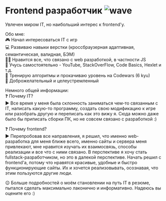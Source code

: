 # Frontend разработчик ![wave](https://user-images.githubusercontent.com/88396768/161274610-14c617c7-d3ae-4ea5-b68f-8bdfc4170b03.gif)

Увлечен миром IT, но наибольший интерес к frontend'у.

Обо мне:  
🎮 Начал интересоваться IT с игр  
💻 Развиваю навыки верстки (кроссбраузерная адаптивная, семантическая, валидная, БЭМ)  
👨‍💻 Нравится все, что связано с web разработкой, в частности JS  
🚩 Учусь самостоятельно - YouTube, StackOverFlow, Code Basics, Hexlet и т.д.  
🌱 Тренирую алгоритмы и прокачиваю уровень на Codewars (6 kyu)  
🤝 Доброжелательный и целеустремленный  

Немного общей информации:  
❓ Почему IT?  
▶ Все время у меня была склонность заниматься чем-то связанным с IT, написать какую-то программу, создать свою модификацию к игре или разобрать другую и переписать как это вижу я. Сюда можно даже было бы приписать сборки ПК, но не совсем связано с разработкой :)  

❓ Почему frontend?  
▶ Перепробовав все направления, я решил, что именно web-разработка для меня ближе всего, именно сайты и сервера меня привлекают, мне нравится изучать их взаимосвязь, способы реализации и все что с ними связано. В перспективе я хочу стать fullstack-разработчиком, но это в далекой перспективе. Начать решил с frontend'а, потому что нравятся красивые, удобные и быстро функционирующие сайты. Их и хочется реализовывать, осознавая, что этим пользуются другие люди.  

😉 Больше подробностей о моём становлении на путь IT в резюме, пытался сделать максимально лаконично и информативно. Надеюсь вы оцените его :)
